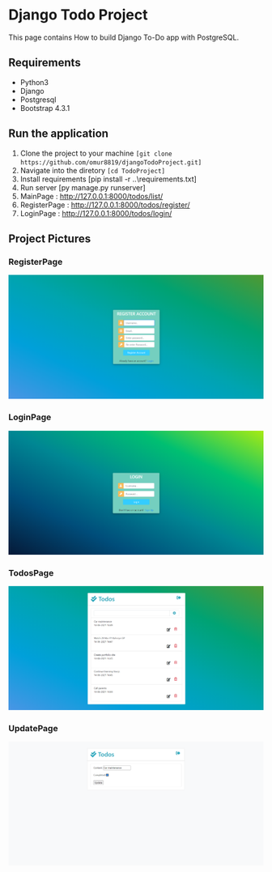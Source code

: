 # Django Todo Project
This page contains How to build Django To-Do app with PostgreSQL.

## Requirements
* Python3
* Django
* Postgresql
* Bootstrap 4.3.1

## Run the application
1. Clone the project to your machine ```[git clone https://github.com/omur8819/djangoTodoProject.git]```
2. Navigate into the diretory ```[cd TodoProject]```
3. Install requirements [pip install -r ..\requirements.txt]
4. Run server [py manage.py runserver]
5. MainPage     : http://127.0.0.1:8000/todos/list/
6. RegisterPage : http://127.0.0.1:8000/todos/register/
7. LoginPage    : http://127.0.0.1:8000/todos/login/

## Project Pictures
### RegisterPage
![RegisterPage](./register.png "RegisterPage")

### LoginPage
![LoginPage](./login.png "LoginPage")

### TodosPage
![TodosPage](./todos.png "TodosPage")

### UpdatePage
![UpdatePage](./update.png "UpdatePage")


